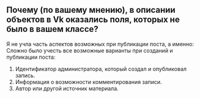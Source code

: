 ## Почему (по вашему мнению), в описании объектов в Vk оказались поля, которых не было в вашем классе?

Я не учла часть аспектов возможных при публикации поста, а именно:
Сложно было учесть все возможные варианты при созданий и публикации поста: 
1. Идентификатор администратора, который создал и опубликовал запись. 
2. Информация о возможности комментирования записи.
3. Автор или другой источник материала.


